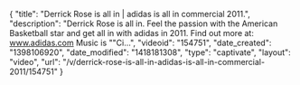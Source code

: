 {
    "title": "Derrick Rose is all in | adidas is all in commercial 2011.",
    "description": "Derrick Rose is all in. Feel the passion with the American Basketball star and get all in with adidas in 2011. Find out more at: www.adidas.com Music is \"\"Ci...",
    "videoid": "154751",
    "date_created": "1398106920",
    "date_modified": "1418181308",
    "type": "captivate",
    "layout": "video",
    "url": "\/v\/derrick-rose-is-all-in-adidas-is-all-in-commercial-2011\/154751"
}